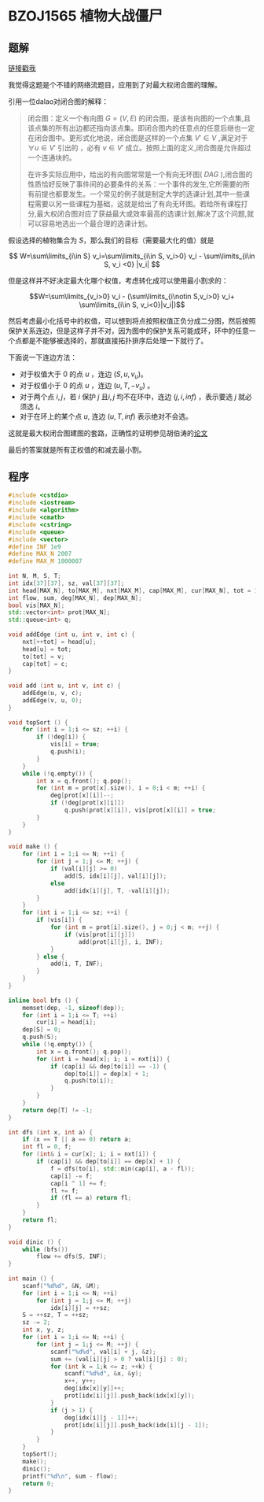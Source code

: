 # BZOJ1565 植物大战僵尸

## 题解

[链接戳我](https://www.lydsy.com/JudgeOnline/problem.php?id=1565)

我觉得这题是个不错的网络流题目，应用到了对最大权闭合图的理解。

引用一位dalao对闭合图的解释：

> 闭合图：定义一个有向图 $G = (V , E)$ 的闭合图，是该有向图的一个点集,且该点集的所有出边都还指向该点集。即闭合图内的任意点的任意后继也一定在闭合图中。更形式化地说，闭合图是这样的一个点集 $V ' \in V$ ,满足对于 $\forall u\in V'$ 引出的 ，必有 $v \in V '$ 成立。按照上面的定义,闭合图是允许超过一个连通块的。
>
> 在许多实际应用中，给出的有向图常常是一个有向无环图( $DAG$ ),闭合图的性质恰好反映了事件间的必要条件的关系：一个事件的发生,它所需要的所有前提也都要发生。一个常见的例子就是制定大学的选课计划,其中一些课程需要以另一些课程为基础，这就是给出了有向无环图。若给所有课程打分,最大权闭合图对应了获益最大或效率最高的选课计划,解决了这个问题,就可以容易地选出一个最合理的选课计划。

假设选择的植物集合为 $S$，那么我们的目标（需要最大化的值）就是

 $$ W=\sum\limits_{i\in S} v_i=\sum\limits_{i\in S, v_i>0} v_i - \sum\limits_{i\in S, v_i <0} |v_i| $$

但是这样并不好决定最大化哪个权值，考虑转化成可以使用最小割求的：

$$W=\sum\limits_{v_i>0} v_i - (\sum\limits_{i\notin S,v_i>0} v_i+ \sum\limits_{i\in S, v_i<0}|v_i|)$$

然后考虑最小化括号中的权值，可以想到将点按照权值正负分成二分图，然后按照保护关系连边，但是这样子并不对，因为图中的保护关系可能成环，环中的任意一个点都是不能够被选择的，那就直接拓扑排序后处理一下就行了。

下面说一下连边方法：

+ 对于权值大于 $0$ 的点 $u$ ，连边 $(S, u, v_u)$。
+ 对于权值小于 $0$ 的点 $u$ ，连边 $(u,T, -v_u)$ 。
+ 对于两个点 $i,j$，若 $i$ 保护 $j$ 且$i,j$ 均不在环中，连边 $(j, i, inf)$ ，表示要选 $j$ 就必须选 $i$。
+ 对于在环上的某个点 $u$, 连边 $(u, T, inf)$ 表示绝对不会选。

这就是最大权闭合图建图的套路，正确性的证明参见胡伯涛的[论文](https://github.com/sserdoubleh/ACM/blob/master/knowledge/%E7%AE%97%E6%B3%95%E5%90%88%E9%9B%86%E4%B9%8B%E3%80%8A%E6%9C%80%E5%B0%8F%E5%89%B2%E6%A8%A1%E5%9E%8B%E5%9C%A8%E4%BF%A1%E6%81%AF%E5%AD%A6%E7%AB%9E%E8%B5%9B%E4%B8%AD%E7%9A%84%E5%BA%94%E7%94%A8%E3%80%8B.pdf)

最后的答案就是所有正权值的和减去最小割。



## 程序

``` cpp
#include <cstdio>
#include <iostream>
#include <algorithm>
#include <cmath>
#include <cstring>
#include <queue>
#include <vector>
#define INF 1e9
#define MAX_N 2007
#define MAX_M 1000007
 
int N, M, S, T;
int idx[37][37], sz, val[37][37];
int head[MAX_N], to[MAX_M], nxt[MAX_M], cap[MAX_M], cur[MAX_N], tot = 1;
int flow, sum, deg[MAX_N], dep[MAX_N];
bool vis[MAX_N];
std::vector<int> prot[MAX_N];
std::queue<int> q;
 
void addEdge (int u, int v, int c) {
    nxt[++tot] = head[u];
    head[u] = tot;
    to[tot] = v;
    cap[tot] = c;
}
 
void add (int u, int v, int c) {
    addEdge(u, v, c);
    addEdge(v, u, 0);
}
 
void topSort () {
    for (int i = 1;i <= sz; ++i) {
        if (!deg[i]) {
            vis[i] = true;
            q.push(i);
        }
    }
    while (!q.empty()) {
        int x = q.front(); q.pop();
        for (int m = prot[x].size(), i = 0;i < m; ++i) {
            deg[prot[x][i]]--;
            if (!deg[prot[x][i]]) 
                q.push(prot[x][i]), vis[prot[x][i]] = true;
        }
    }
}
 
void make () {
    for (int i = 1;i <= N; ++i) {
        for (int j = 1;j <= M; ++j) {
            if (val[i][j] >= 0) 
                add(S, idx[i][j], val[i][j]);
            else
                add(idx[i][j], T, -val[i][j]);
        }
    }
    for (int i = 1;i <= sz; ++i) {
        if (vis[i]) {
            for (int m = prot[i].size(), j = 0;j < m; ++j) {
                if (vis[prot[i][j]]) 
                    add(prot[i][j], i, INF);
            }
        } else {
            add(i, T, INF);
        }
    }
}
 
inline bool bfs () {
    memset(dep, -1, sizeof(dep));
    for (int i = 1;i <= T; ++i)
        cur[i] = head[i];
    dep[S] = 0;
    q.push(S);
    while (!q.empty()) {
        int x = q.front(); q.pop();
        for (int i = head[x]; i; i = nxt[i]) {
            if (cap[i] && dep[to[i]] == -1) {
                dep[to[i]] = dep[x] + 1;
                q.push(to[i]);
            }
        }
    }
    return dep[T] != -1;
}
 
int dfs (int x, int a) {
    if (x == T || a == 0) return a;
    int fl = 0, f;
    for (int& i = cur[x]; i; i = nxt[i]) {
        if (cap[i] && dep[to[i]] == dep[x] + 1) {
            f = dfs(to[i], std::min(cap[i], a - fl));
            cap[i] -= f;
            cap[i ^ 1] += f;
            fl += f;
            if (fl == a) return fl;
        }
    }
    return fl;
}
 
void dinic () {
    while (bfs())
        flow += dfs(S, INF);
}
 
int main () {
    scanf("%d%d", &N, &M);
    for (int i = 1;i <= N; ++i) 
        for (int j = 1;j <= M; ++j)
            idx[i][j] = ++sz;
    S = ++sz, T = ++sz;
    sz -= 2;
    int x, y, z;
    for (int i = 1;i <= N; ++i) {
        for (int j = 1;j <= M; ++j) {
            scanf("%d%d", val[i] + j, &z);
            sum += (val[i][j] > 0 ? val[i][j] : 0);
            for (int k = 1;k <= z; ++k) {
                scanf("%d%d", &x, &y);
                x++, y++;
                deg[idx[x][y]]++;
                prot[idx[i][j]].push_back(idx[x][y]);
            }
            if (j > 1) {
                deg[idx[i][j - 1]]++;
                prot[idx[i][j]].push_back(idx[i][j - 1]);
            }
        }
    }
    topSort();
    make();
    dinic();
    printf("%d\n", sum - flow);
    return 0;
}
```


